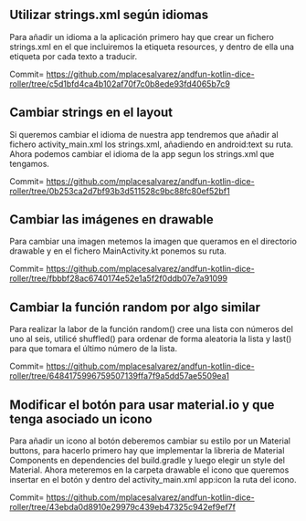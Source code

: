 ## Utilizar strings.xml según idiomas
Para añadir un idioma a la aplicación primero hay que crear un fichero strings.xml en el que incluiremos la etiqueta resources, y dentro de ella una etiqueta por cada texto a traducir.

Commit= https://github.com/mplacesalvarez/andfun-kotlin-dice-roller/tree/c5d1bfd4ca4b102af70f7c0b8ede93fd4065b7c9

## Cambiar strings en el layout
Si queremos cambiar el idioma de nuestra app tendremos que añadir al fichero activity_main.xml los strings.xml, añadiendo en android:text su ruta. Ahora podemos cambiar el idioma de la app segun los strings.xml que tengamos.

Commit= https://github.com/mplacesalvarez/andfun-kotlin-dice-roller/tree/0b253ca2d7bf93b3d511528c9bc88fc80ef52bf1

## Cambiar las imágenes en drawable
Para cambiar una imagen metemos la imagen que queramos en el directorio drawable y en el fichero MainActivity.kt ponemos su ruta.

Commit= https://github.com/mplacesalvarez/andfun-kotlin-dice-roller/tree/fbbbf28ac6740174e52e1a5f2f0ddb07e7a91099

## Cambiar la función random por algo similar
Para realizar la labor de la función random() cree una lista con números del uno al seis, utilicé shuffled() para ordenar de forma aleatoria la lista y last() para que tomara el último número de la lista.

Commit= https://github.com/mplacesalvarez/andfun-kotlin-dice-roller/tree/6484175996759507139ffa7f9a5dd57ae5509ea1

## Modificar el botón para usar material.io y que tenga asociado un icono
Para añadir un icono al botón deberemos cambiar su estilo por un Material buttons, para hacerlo primero hay que implementar la libreria de Material Components en dependencies del build.gradle y luego elegir un style del Material. Ahora meteremos en la carpeta drawable el icono que queremos insertar en el botón y dentro del activity_main.xml app:icon la ruta del icono.

Commit= https://github.com/mplacesalvarez/andfun-kotlin-dice-roller/tree/43ebda0d8910e29979c439eb47325c942ef9ef7f
